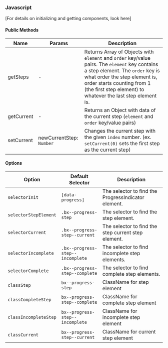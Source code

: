 ### Javascript

[For details on initializing and getting components, look here]

#### Public Methods

| Name         | Params                          | Description                              |
|--------------|---------------------------------|------------------------------------------|
| getSteps | -               | Returns Array of Objects with `element` and `order` key/value pairs. The `element` key contains a step element. The `order` key is what order the step element is, order starts counting from 1 (the first step element) to whatever the last step element is. |
| getCurrent    | - | Returns an Object with data of the current step (`element` and `order` key/value pairs)     |
| setCurrent    | newCurrentStep: `Number` | Changes the current step with the given `index` number. (ex. `setCurrent(0)` sets the first step as the current step)     |

#### Options

| Option                | Default Selector                         |                         Description                         |
|-----------------------|------------------------------------------|-------------------------------------------------------------|
| `selectorInit`        | `[data-progress]`                          | The selector to find the ProgressIndicator element.                    |
| `selectorStepElement`        | `.bx--progress-step`                          | The selector to find the step element.                    |
| `selectorCurrent`        | `.bx--progress-step--current`                          | The selector to find the step current step element.                    |
| `selectorIncomplete`        | `.bx--progress-step--incomplete`                          | The selector to find incomplete step elements.                    |
| `selectorComplete`        | `.bx--progress-step--complete`                          | The selector to find complete step elements.                    |
| `classStep`        | `bx--progress-step`                          | ClassName for step element                    |
| `classCompleteStep`        | `bx--progress-step--complete`                          | ClassName for complete step element                    |
| `classIncompleteStep`        | `bx--progress-step--incomplete`                          | ClassName for incomplete step element                    |
| `classCurrent`        | `bx--progress-step--current`                          | ClassName for current step element                    |
